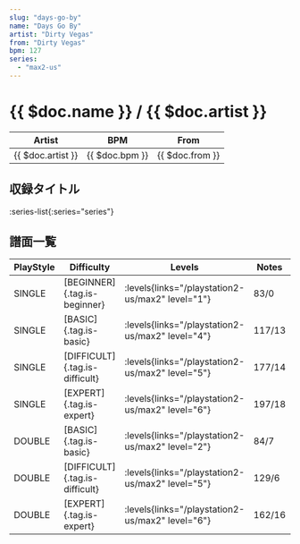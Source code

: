 ```yaml
---
slug: "days-go-by"
name: "Days Go By"
artist: "Dirty Vegas"
from: "Dirty Vegas"
bpm: 127
series:
  - "max2-us"
---
```


# {{ $doc.name }} / {{ $doc.artist }}

|Artist|BPM|From|
|------|---|----|
|{{ $doc.artist }}|{{ $doc.bpm }}|{{ $doc.from }}|

## 収録タイトル

:series-list{:series="series"}

## 譜面一覧

|PlayStyle|Difficulty|Levels|Notes|Movie|
|---------|----------|------|-----|-----|
|SINGLE|[BEGINNER]{.tag.is-beginner}| :levels{links="/playstation2-us/max2" level="1"}|83/0||
|SINGLE|[BASIC]{.tag.is-basic}| :levels{links="/playstation2-us/max2" level="4"}|117/13||
|SINGLE|[DIFFICULT]{.tag.is-difficult}| :levels{links="/playstation2-us/max2" level="5"}|177/14||
|SINGLE|[EXPERT]{.tag.is-expert}| :levels{links="/playstation2-us/max2" level="6"}|197/18||
|DOUBLE|[BASIC]{.tag.is-basic}| :levels{links="/playstation2-us/max2" level="2"}|84/7||
|DOUBLE|[DIFFICULT]{.tag.is-difficult}| :levels{links="/playstation2-us/max2" level="5"}|129/6||
|DOUBLE|[EXPERT]{.tag.is-expert}| :levels{links="/playstation2-us/max2" level="6"}|162/16||
